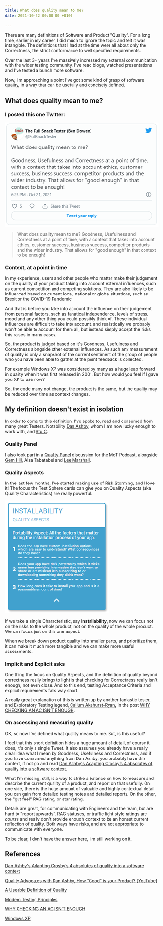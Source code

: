 ```yaml
---
title: What does quality mean to me?
date: 2021-10-22 00:00:00 +0100

---
```

There are many definitions of Software and Product "Quality". For a long time, earlier in my career, I did much to ignore the topic and felt it was intangible. The definitions that I had at the time were all about only the Correctness, the strict conformance to well specified requirements.

Over the last 3+ years I've massively increased my external communication with the wider testing community. I've read blogs, watched presentations and I've tested a bunch more software.

Now, I'm approaching a point I've got some kind of grasp of software quality, in a way that can be usefully and concisely defined.

## What does quality mean to me?

### I posted this one Twitter:

![](/uploads/quality-tweet.PNG)

> What does quality mean to me? Goodness, Usefulness and Correctness at a point of time, with a context that takes into account ethics, customer success, business success, competitor products and the wider industry. That allows for "good enough" in that context to be enough!

### Context, at a point in time

In my experience, users and other people who matter make their judgement on the quality of your product taking into account external influences, such as current competition and competing solutions. They are also likely to be influenced based on current local, national or global situations, such as Brexit or the COVID-19 Pandemic.

And that is before you take into account the influence on their judgement from personal factors, such as fanatical independence, levels of stress, mood and any other thing you could possibly think of. These individual influences are difficult to take into account, and realistically we probably won't be able to account for them all, but instead simply accept the risks this raises in many cases.

So, the product is judged based on it's Goodness, Usefulness and Correctness alongside other external influences. As such any measurement of quality is only a snapshot of the current sentiment of the group of people who you have been able to gather at the point feedback is collected.

For example Windows XP was considered by many as a huge leap forward in quality when it was first released in 2001. But how would you feel if I gave you XP to use now?

So, the code many not change, the product is the same, but the quality may be reduced over time as context changes.

## My definition doesn't exist in isolation

In order to come to this definition, I've spoke to, read and consumed from many great Testers. Notability [Dan Ashby](https://twitter.com/DanAshby04), whom I am now lucky enough to work with, and [Stu C](https://twitter.com/StooCrock).

### Quality Panel

I also took part in a [Quality Panel](https://www.ministryoftesting.com/dojo/series/the-ministry-of-testing-podcast-2021/lessons/mot-podcast-quality-panel) discussion for the MoT Podcast, alongside [Gem Hill](https://twitter.com/Gem_Hill), Alsa Tabatabei and [Lee Marshall]().

### Quality Aspects

In the last few months, I've started making use of [Risk Storming,](https://riskstormingonline.com/) and I love it! The focus the Test Sphere cards can give you on Quality Aspects (aka Quality Characteristics) are really powerful.

![](/uploads/risk-storming-installability.PNG)

If we take a single Characteristic, say **Installability**, now we can focus not on the risks to the whole product, not on the quality of the whole product. We can focus just on this one aspect.

When we break down product quality into smaller parts, and prioritize them, it can make it much more tangible and we can make more useful assessments.

### Implicit and Explicit asks

One thing the focus on Quality Aspects, and the definition of quality beyond correctness really brings to light is that checking for Correctness really isn't enough, not even close. And to this end, testing Acceptance Criteria and explicit requirements falls way short.

A really great explanation of this is written up by another fantastic tester, and Exploratory Testing legend, [Callum Akehurst-Ryan](https://callumakehurstryansblog.wordpress.com/about-me/)**,** in the post [WHY CHECKING AN AC ISN’T ENOUGH](https://callumakehurstryansblog.wordpress.com/2021/08/25/why-checking-an-ac-isnt-enough/).

### On accessing and measuring quality

OK, so now I've defined what quality means to me. But, is this useful?

I feel that this short definition hides a huge amount of detail, of course it does, it's only a single Tweet. It also assumes you already have a really clear idea what I mean by Goodness, Usefulness and Correctness, and if you have consumed anything from Dan Ashby, you probably have this context, if not go and read [Dan Ashby's Adapting Crosby’s 4 absolutes of quality into a software context](https://danashby.co.uk/2019/09/30/adapting-crosbys-4-absolutes-of-quality-into-a-software-context/).

What I'm missing, still, is a way to strike a balance on how to measure and describe the current quality of a product, and report on that usefully. On one side, there is the huge amount of valuable and highly contextual detail you can gain from detailed testing notes and detailed reports. On the other, the "gut feel" RAG rating, or star rating.

Details are great, for communicating with Engineers and the team, but are hard to "report upwards". RAG statuses, or traffic light style ratings are _course_ and really don't provide enough context to be an honest current reflection of quality. Both ways have risks, and are not appropriate to communicate with everyone.

To be clear, I don't have the answer here, I'm still working on it.

## References

[Dan Ashby's Adapting Crosby’s 4 absolutes of quality into a software context](https://danashby.co.uk/2019/09/30/adapting-crosbys-4-absolutes-of-quality-into-a-software-context/)

[Quality Advocates with Dan Ashby, How “Good” is your Product? \[YouTube\]](https://www.youtube.com/watch?v=XMDm44QYHw8)

[A Useable Definition of Quality](https://dragonsforelevenses.com/2021/09/03/a-useable-definition-of-quality/)

[Modern Testing Principles](https://www.ministryoftesting.com/dojo/lessons/modern-testing-principles)

[WHY CHECKING AN AC ISN’T ENOUGH](https://callumakehurstryansblog.wordpress.com/2021/08/25/why-checking-an-ac-isnt-enough/)

[Windows XP](https://en.wikipedia.org/wiki/Windows_XP)